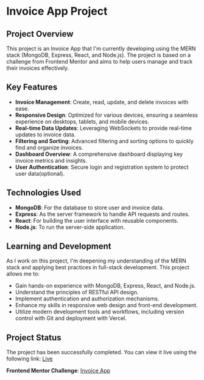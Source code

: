 # Invoice App Project

## Project Overview

This project is an Invoice App that I'm currently developing using the MERN stack (MongoDB, Express, React, and Node.js). The project is based on a challenge from Frontend Mentor and aims to help users manage and track their invoices effectively.

## Key Features

- **Invoice Management**: Create, read, update, and delete invoices with ease.
- **Responsive Design**: Optimized for various devices, ensuring a seamless experience on desktops, tablets, and mobile devices.
- **Real-time Data Updates**: Leveraging WebSockets to provide real-time updates to invoice data.
- **Filtering and Sorting**: Advanced filtering and sorting options to quickly find and organize invoices.
- **Dashboard Overview**: A comprehensive dashboard displaying key invoice metrics and insights.
- **User Authentication**: Secure login and registration system to protect user data(optional).

## Technologies Used

- **MongoDB**: For the database to store user and invoice data.
- **Express**: As the server framework to handle API requests and routes.
- **React**: For building the user interface with reusable components.
- **Node.js**: To run the server-side application.

## Learning and Development

As I work on this project, I'm deepening my understanding of the MERN stack and applying best practices in full-stack development. This project allows me to:

- Gain hands-on experience with MongoDB, Express, React, and Node.js.
- Understand the principles of RESTful API design.
- Implement authentication and authorization mechanisms.
- Enhance my skills in responsive web design and front-end development.
- Utilize modern development tools and workflows, including version control with Git and deployment with Vercel.

## Project Status

The project has been successfully completed. You can view it live using the following link: [Live](https://invoicely-mern.vercel.app/)

**Frontend Mentor Challenge**: [Invoice App](https://www.frontendmentor.io/challenges/invoice-app-i7KaLTQjl)
